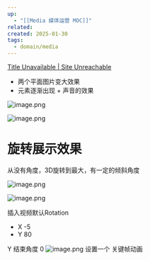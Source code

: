 ```yaml
---
up:
  - "[[Media 媒体运营 MOC]]"
related: 
created: 2025-01-30
tags:
  - domain/media
---
```



[Title Unavailable \| Site Unreachable](https://youtu.be/ngDq-kW8YU4?t=7)

- 两个平面图片变大效果
- 元素逐渐出现 + 声音的效果

![image.png](https://s1.vika.cn/space/2025/01/29/78fe27fad0e645059a75514f1f5819c5)

![image.png](https://s1.vika.cn/space/2025/01/29/e8fa10c122cb45ad917c24d676d6d76e)



# 旋转展示效果

从没有角度，3D旋转到最大，有一定的倾斜角度

![image.png](https://s1.vika.cn/space/2025/01/29/923e6066ea634174a1db705d87970bf6)


![image.png](https://s1.vika.cn/space/2025/01/29/0708e21f81774af1a4f5c8ed4bac63b5)

插入视频默认Rotation
- X -5
- Y 80

Y 结束角度 0
![image.png](https://s1.vika.cn/space/2025/01/30/56e25b355a2f468694432518d6c920ec)
设置一个 关键帧动画

